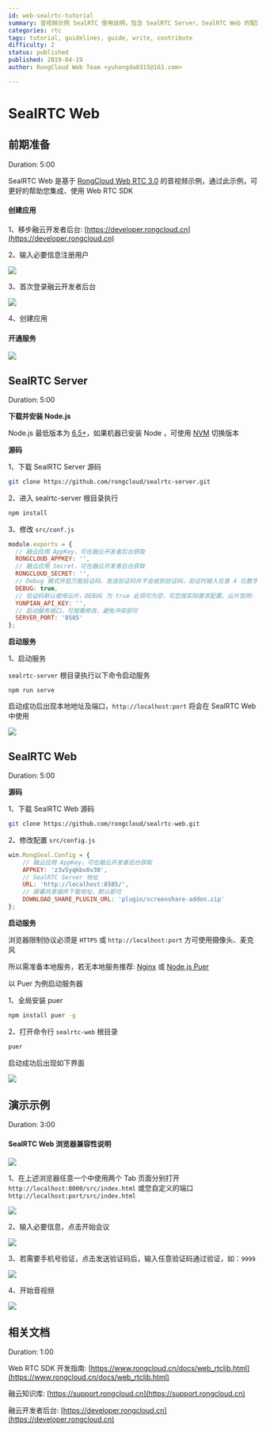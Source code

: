 ```yaml
---
id: web-sealrtc-tutorial
summary: 音视频示例 SealRTC 使用说明，包含 SealRTC Server、SealRTC Web 的配置说明，通过本教程我们将快速本地运行 SealRTC，作为后续集成开发的示例，参考使用
categories: rtc
tags: tutorial, guidelines, guide, write, contribute
difficulty: 2
status: published
published: 2019-04-19
author: RongCloud Web Team <yuhongda0315@163.com>

---
```


# SealRTC Web

## 前期准备

Duration: 5:00

SealRTC Web 是基于 [RongCloud Web RTC 3.0](https://www.rongcloud.cn/docs/web_rtclib.html) 的音视频示例，通过此示例，可更好的帮助您集成、使用 Web RTC SDK

#### 创建应用

1、移步融云开发者后台: [https://developer.rongcloud.cn](https://developer.rongcloud.cn)

2、输入必要信息注册用户

![](./register.png)

3、首次登录融云开发者后台

![](./first-login.png)

4、创建应用

#### 开通服务

![](./open.png)

## SealRTC Server

Duration: 5:00

**下载并安装 Node.js**

 Node.js 最低版本为 [6.5+](http://nodejs.cn/download/)，如果机器已安装 Node ，可使用 [NVM](https://github.com/creationix/nvm) 切换版本

**源码**

1、下载 SealRTC Server 源码

```bash
git clone https://github.com/rongcloud/sealrtc-server.git
```

2、进入 sealrtc-server 根目录执行

```bash
npm install
```

3、修改 `src/conf.js` 

```js
module.exports = {
  // 融云应用 AppKey，可在融云开发者后台获取
  RONGCLOUD_APPKEY: '',
  // 融云应用 Secret，可在融云开发者后台获取
  RONGCLOUD_SECRET: '',
  // Debug 模式开启万能验证码，发送验证码并不会收到验证码，验证时输入任意 4 位数字即可
  DEBUG: true,
  // 验证码默认使用云片，DEBUG 为 true 此项可为空，可您按实际需求配置，云片官网: https://www.yunpian.com/
  YUNPIAN_API_KEY: '',
  // 启动服务端口，可按需修改，避免冲突即可
  SERVER_PORT: '8585'
};
```

**启动服务**

1、启动服务

`sealrtc-server` 根目录执行以下命令启动服务

```
npm run serve
```

启动成功后出现本地地址及端口，`http://localhost:port` 将会在 SealRTC Web 中使用

![](./serve.png)


## SealRTC Web

Duration: 5:00

**源码**

1、下载 SealRTC Web 源码

```bash
git clone https://github.com/rongcloud/sealrtc-web.git
```

2、修改配置 `src/config.js`

```js
win.RongSeal.Config = {
    // 融云应用 AppKey，可在融云开发者后台获取
    APPKEY: 'z3v5yqkbv8v30',
    // SealRTC Server 地址
    URL: 'http://localhost:8585/',
    // 屏幕共享插件下载地址，默认即可
    DOWNLOAD_SHARE_PLUGIN_URL: 'plugin/screenshare-addon.zip'
};
```

**启动服务**

浏览器限制协议必须是 `HTTPS` 或 `http://localhost:port` 方可使用摄像头、麦克风

所以需准备本地服务，若无本地服务推荐: [Nginx](http://nginx.org/en/download.html) 或 [Node.js Puer](https://www.npmjs.com/package/puer)

以 Puer 为例启动服务器

1、全局安装 puer

```bash
npm install puer -g
```

2、打开命令行 `sealrtc-web` 根目录

```bash
puer
```

启动成功后出现如下界面

![](./puer.png)

## 演示示例

Duration: 3:00

#### SealRTC Web 浏览器兼容性说明

![](./compatible.png)

1、在上述浏览器任意一个中使用两个 Tab 页面分别打开 `http://localhost:8000/src/index.html` 或您自定义的端口 `http://localhost:port/src/index.html`

![](./login.png)

2、输入必要信息，点击开始会议

![](./login-input.png)

3、若需要手机号验证，点击发送验证码后，输入任意验证码通过验证，如：`9999`

![](./verify.png)

4、开始音视频

![](./finished.png)

## 相关文档

Duration: 1:00

Web RTC SDK 开发指南: [https://www.rongcloud.cn/docs/web_rtclib.html](https://www.rongcloud.cn/docs/web_rtclib.html)

融云知识库: [https://support.rongcloud.cn](https://support.rongcloud.cn)

融云开发者后台: [https://developer.rongcloud.cn](https://developer.rongcloud.cn)

